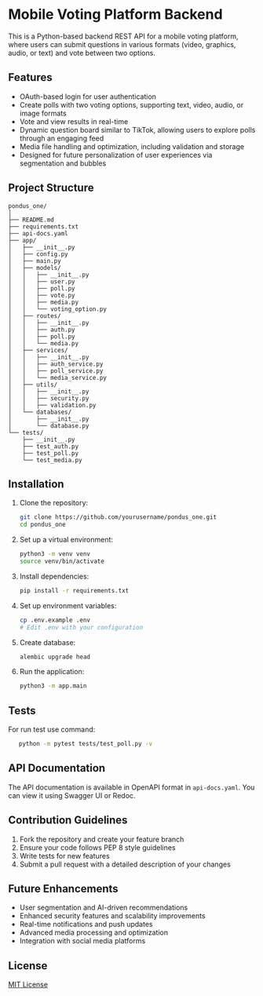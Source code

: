 # Mobile Voting Platform Backend

This is a Python-based backend REST API for a mobile voting platform, where users can submit questions in various formats (video, graphics, audio, or text) and vote between two options.

## Features

- OAuth-based login for user authentication
- Create polls with two voting options, supporting text, video, audio, or image formats
- Vote and view results in real-time
- Dynamic question board similar to TikTok, allowing users to explore polls through an engaging feed
- Media file handling and optimization, including validation and storage
- Designed for future personalization of user experiences via segmentation and bubbles

## Project Structure

```
pondus_one/
│
├── README.md
├── requirements.txt
├── api-docs.yaml
├── app/
│   ├── __init__.py
│   ├── config.py
│   ├── main.py
│   ├── models/
│   │   ├── __init__.py
│   │   ├── user.py
│   │   ├── poll.py
│   │   ├── vote.py
│   │   ├── media.py
│   │   └── voting_option.py
│   ├── routes/
│   │   ├── __init__.py
│   │   ├── auth.py
│   │   ├── poll.py
│   │   └── media.py
│   ├── services/
│   │   ├── __init__.py
│   │   ├── auth_service.py
│   │   ├── poll_service.py
│   │   └── media_service.py
│   ├── utils/
│   │   ├── __init__.py
│   │   ├── security.py
│   │   ├── validation.py
│   └── databases/
│       ├── __init__.py
│       └── database.py
└── tests/
    ├── __init__.py
    ├── test_auth.py
    ├── test_poll.py
    └── test_media.py
```

## Installation

1. Clone the repository:
   ```bash
   git clone https://github.com/yourusername/pondus_one.git
   cd pondus_one
   ```

2. Set up a virtual environment:
   ```bash
   python3 -m venv venv
   source venv/bin/activate
   ```

3. Install dependencies:
   ```bash
   pip install -r requirements.txt
   ```

4. Set up environment variables:
   ```bash
   cp .env.example .env
   # Edit .env with your configuration
   ```
5. Create database:
   ```bash
   alembic upgrade head
   ```

5. Run the application:
   ```bash
   python3 -m app.main
   ```

## Tests

For run test use command:
```bash
   python -m pytest tests/test_poll.py -v 
```

## API Documentation

The API documentation is available in OpenAPI format in `api-docs.yaml`. You can view it using Swagger UI or Redoc.

## Contribution Guidelines

1. Fork the repository and create your feature branch
2. Ensure your code follows PEP 8 style guidelines
3. Write tests for new features
4. Submit a pull request with a detailed description of your changes

## Future Enhancements

- User segmentation and AI-driven recommendations
- Enhanced security features and scalability improvements
- Real-time notifications and push updates
- Advanced media processing and optimization
- Integration with social media platforms

## License

[MIT License](LICENSE)
